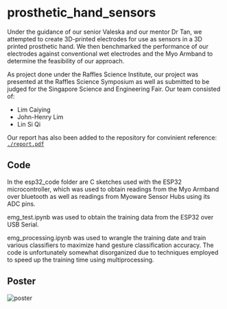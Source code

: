 # prosthetic_hand_sensors

Under the guidance of our senior Valeska and our mentor Dr Tan, we attempted to create 3D-printed electrodes for use as sensors in a 3D printed prosthetic hand. We then benchmarked the performance of our electrodes against conventional wet electrodes and the Myo Armband to determine the feasibility of our approach.

As project done under the Raffles Science Institute, our project was presented at the Raffles Science Symposium as well as submitted to be judged for the Singapore Science and Engineering Fair. Our team consisted of:

- Lim Caiying
- John-Henry Lim
- Lin Si Qi

Our report has also been added to the repository for convinient reference: [`./report.pdf`](./report.pdf)

## Code

In the esp32_code folder are C sketches used with the ESP32 microcontroller, which was used to obtain readings from the Myo Armband over bluetooth as well as readings from Myoware Sensor Hubs using its ADC pins.

emg_test.ipynb was used to obtain the training data from the ESP32 over USB Serial.

emg_processing.ipynb was used to wrangle the training date and train various classifiers to maximize hand gesture classification accuracy. The code is unfortunately somewhat disorganized due to techniques employed to speed up the training time using multiprocessing.

## Poster

![poster](poster.svg)
